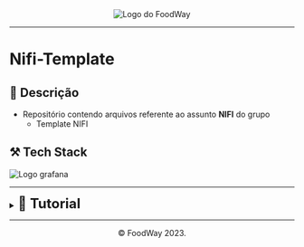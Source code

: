 <div align="center">
  <img src="https://foodway.blob.core.windows.net/public/FoodWayLogo.png" alt="Logo do FoodWay">
</div>

---
# Nifi-Template

## 📝 Descrição
- Repositório contendo arquivos referente ao assunto **NIFI** do grupo 
    - Template NIFI 

## ⚒️ Tech Stack
![Logo grafana](https://img.shields.io/badge/NIFI-61DBFB?style=for-the-badge&logo=nifi&logoColor=white)

---
<details>
    <summary><b><font size="5px">📗 Tutorial</font></b></summary>
    <ol>
        <h4>Instalação - NIFI</h4>
        <li>Baixe o NIFI clicando 👉<a href="https://dlcdn.apache.org/nifi/1.25.0/nifi-1.25.0-bin.zip">aqui</a>👈</li>
        <li>Extraia o arquivo</li>
        <li>Executar o arquivo <code>bin/run-nifi.bat</code></li>
        <li>Executar o arquivo <code>logs/nifi-app.log</code></li>
        <li>Ele irá abrir um bloco de notas (se não, abrir com)</li>
        <li>Apertar <code>CTRL F</code> procurar por <code>Generated Username</code> e <code>Generated Password</code> e salvar (essas serão suas credenciais para acessar o NIFI)</li>
        <li>Acessar <code>https://localhost:8443/nifi/</code></li>
        <li>Logar com o usuário e senha resgatados anteriormente</li>
        <li>Utilizar o NIFI 🤓</li>
    </ol>
</details>

---
<center>©️ FoodWay 2023.</center>
